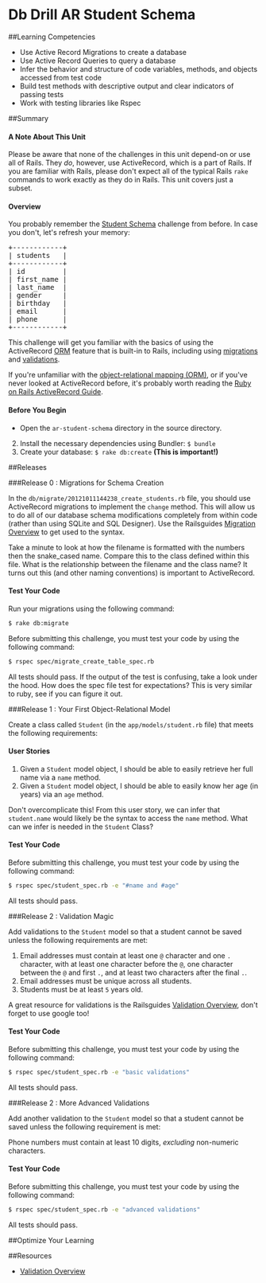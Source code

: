 # Db Drill AR Student Schema 
 
##Learning Competencies 

* Use Active Record Migrations to create a database
* Use Active Record Queries to query a database
* Infer the behavior and structure of code variables, methods, and objects accessed from test code
* Build test methods with descriptive output and clear indicators of passing tests
* Work with testing libraries like Rspec

##Summary 

#### A Note About This Unit

Please be aware that none of the challenges in this unit depend-on or use all of Rails. They *do*, however, use ActiveRecord, which is a part of Rails. If you are familiar with Rails, please don't expect all of the typical Rails `rake` commands to work exactly as they do in Rails. This unit covers just a subset.

#### Overview

You probably remember the [Student Schema](https://github.com/sea-lions-2014/database-drill-student-roster-challenge) challenge from before. In case you don't, let's refresh your memory:

<pre>
+------------+
| students   |
+------------+
| id         |
| first_name |
| last_name  |
| gender     |
| birthday   |
| email      |
| phone      |
+------------+
</pre>

This challenge will get you familiar with the basics of using the ActiveRecord [ORM](http://en.wikipedia.org/wiki/Object-relational_mapping) feature that is built-in to Rails, including using [migrations](http://guides.rubyonrails.org/v3.2.13/migrations.html) and [validations](http://guides.rubyonrails.org/v3.2.13/active_record_validations_callbacks.html).

If you're unfamiliar with the [object-relational mapping (ORM)](http://en.wikipedia.org/wiki/Objectrelational_mapping), or if you've never looked at ActiveRecord before, it's probably worth reading the [Ruby on Rails ActiveRecord Guide](http://guides.rubyonrails.org/active_record_basics.html).

#### Before You Begin

* Open the `ar-student-schema` directory in the source directory. 
2. Install the necessary dependencies using Bundler: `$ bundle`
3. Create your database: `$ rake db:create`  **(This is important!)**


##Releases

###Release 0 : Migrations for Schema Creation

In the `db/migrate/20121011144238_create_students.rb` file, you should use ActiveRecord migrations to implement the `change` method. This will allow us to do all of our database schema modifications completely from within code (rather than using SQLite and SQL Designer).  Use the Railsguides [Migration Overview](http://guides.rubyonrails.org/v3.2.13/migrations.html) to get used to the syntax.

Take a minute to look at how the filename is formatted with the numbers then the snake_cased name. Compare this to the class defined within this file. What is the relationship between the filename and the class name? It turns out this (and other naming conventions) is important to ActiveRecord.

#### Test Your Code

Run your migrations using the following command:

```bash
$ rake db:migrate
```

Before submitting this challenge, you must test your code by using the following command:

```bash
$ rspec spec/migrate_create_table_spec.rb
```

All tests should pass.  If the output of the test is confusing, take a look under the hood.  How does the spec file test for expectations?  This is very similar to ruby, see if you can figure it out.

###Release 1 : Your First Object-Relational Model

Create a class called `Student` (in the `app/models/student.rb` file) that meets the following requirements:

#### User Stories

1. Given a `Student` model object, I should be able to easily retrieve her full name via a `name` method.
2. Given a `Student` model object, I should be able to easily know her age (in years) via an `age` method.

Don't overcomplicate this!  From this user story, we can infer that `student.name` would likely be the syntax to access the `name` method. 
What can we infer is needed in the `Student` Class?

#### Test Your Code

Before submitting this challenge, you must test your code by using the following command:

```bash
$ rspec spec/student_spec.rb -e "#name and #age"
```

All tests should pass.

###Release 2 : Validation Magic

Add validations to the `Student` model so that a student cannot be saved unless the following requirements are met:

1. Email addresses must contain at least one `@` character and one `.` character, with at least one character before the `@`, one character between the `@` and first `.`, and at least two characters after the final `.`.
2. Email addresses must be unique across all students.
3. Students must be at least `5` years old.

A great resource for validations is the Railsguides [Validation Overview](http://guides.rubyonrails.org/v3.2.13/active_record_validations_callbacks.html), don't forget to use google too!

#### Test Your Code

Before submitting this challenge, you must test your code by using the following command:

```bash
$ rspec spec/student_spec.rb -e "basic validations"
```

All tests should pass.


###Release 2 : More Advanced Validations

Add another validation to the `Student` model so that a student cannot be saved unless the following requirement is met:

Phone numbers must contain at least 10 digits, _excluding_ non-numeric characters.

#### Test Your Code

Before submitting this challenge, you must test your code by using the following command:

```bash
$ rspec spec/student_spec.rb -e "advanced validations"
```

All tests should pass. 


##Optimize Your Learning 

##Resources

* [Validation Overview](http://guides.rubyonrails.org/v3.2.13/active_record_validations_callbacks.html)
